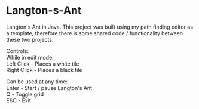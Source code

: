 # Langton-s-Ant
Langton's Ant in Java. This project was built using my path finding editor as a template, therefore there is some shared code / functionality between these two projects.  
  
Controls:  
While in edit mode:  
Left Click - Places a white tile  
Right Click - Places a black tile  
  
Can be used at any time:  
Enter - Start / pause Langton's Ant  
Q - Toggle grid  
ESC - Exit  
